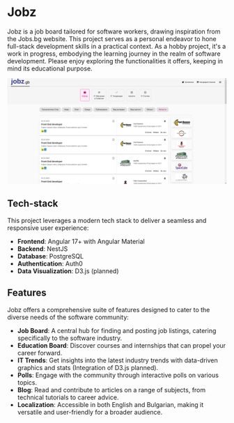 # Jobz

Jobz is a job board tailored for software workers, drawing inspiration from the Jobs.bg website. This project serves as a personal endeavor to hone full-stack development skills in a practical context. As a hobby project, it's a work in progress, embodying the learning journey in the realm of software development. Please enjoy exploring the functionalities it offers, keeping in mind its educational purpose.

![Jobz Home Screenshot](./client/home_screenshot.png)

## Tech-stack

This project leverages a modern tech stack to deliver a seamless and responsive user experience:

- **Frontend**: Angular 17+ with Angular Material
- **Backend**: NestJS
- **Database**: PostgreSQL
- **Authentication**: Auth0
- **Data Visualization**: D3.js (planned)

## Features

Jobz offers a comprehensive suite of features designed to cater to the diverse needs of the software community:

- **Job Board**: A central hub for finding and posting job listings, catering specifically to the software industry.
- **Education Board**: Discover courses and internships that can propel your career forward.
- **IT Trends**: Get insights into the latest industry trends with data-driven graphics and stats (Integration of D3.js planned).
- **Polls**: Engage with the community through interactive polls on various topics.
- **Blog**: Read and contribute to articles on a range of subjects, from technical tutorials to career advice.
- **Localization**: Accessible in both English and Bulgarian, making it versatile and user-friendly for a broader audience.
